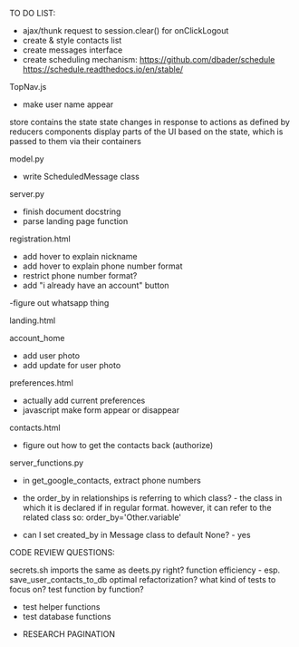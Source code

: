TO DO LIST:

- ajax/thunk request to session.clear() for onClickLogout
- create & style contacts list
- create messages interface
- create scheduling mechanism:
https://github.com/dbader/schedule
https://schedule.readthedocs.io/en/stable/



TopNav.js
- make user name appear


store contains the state
state changes in response to actions as defined by reducers
components display parts of the UI based on the state, which is passed to them via their containers



model.py
- write ScheduledMessage class 

server.py
- finish document docstring
- parse landing page function

registration.html
- add hover to explain nickname
- add hover to explain phone number format
- restrict phone number format?
- add "i already have an account" button

-figure out whatsapp thing


landing.html


account_home
- add user photo
- add update for user photo

preferences.html
- actually add current preferences
- javascript make form appear or disappear

contacts.html 
- figure out how to get the contacts back (authorize)

server_functions.py
- in get_google_contacts, extract phone numbers







- the order_by in relationships is referring to which class? - the class in which it is declared if in regular format. however, it can refer to the related class so:
order_by='Other.variable'
- can I set created_by in Message class to default None? - yes

CODE REVIEW QUESTIONS:

secrets.sh imports the same as deets.py right?
function efficiency - esp. save_user_contacts_to_db
optimal refactorization?
what kind of tests to focus on? test function by function?
- test helper functions
- test database functions




* RESEARCH PAGINATION



